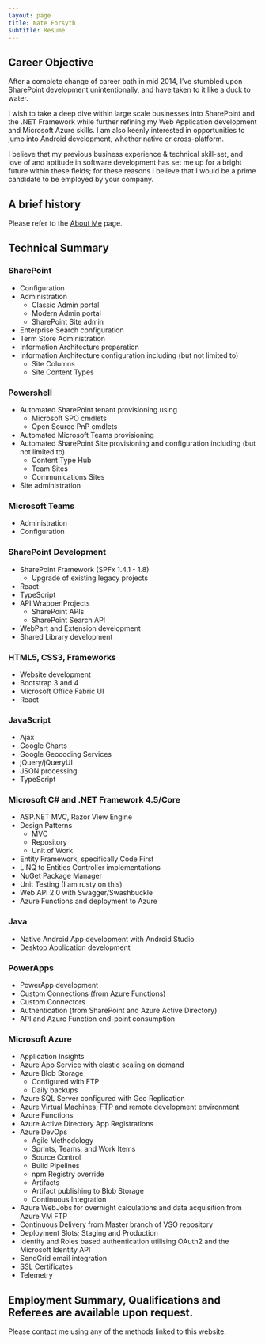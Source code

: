 ```yaml
---
layout: page
title: Nate Forsyth
subtitle: Resume
---
```


## Career Objective

After a complete change of career path in mid 2014, I’ve stumbled upon SharePoint development unintentionally, and have taken to it like a duck to water.

I wish to take a deep dive within large scale businesses into SharePoint and the .NET Framework while further refining my Web Application development and Microsoft Azure skills. I am also keenly interested in opportunities to jump into Android development, whether native or cross-platform.

I believe that my previous business experience & technical skill-set, and love of and aptitude in software development has set me up for a bright future within these fields; for these reasons I believe that I would be a prime candidate to be employed by your company.


## A brief history

Please refer to the [About Me](https://dreamsof.dev/aboutme) page.


## Technical Summary


### SharePoint

- Configuration
- Administration
  - Classic Admin portal
  - Modern Admin portal
  - SharePoint Site admin
- Enterprise Search configuration
- Term Store Administration
- Information Architecture preparation
- Information Architecture configuration including (but not limited to)
  - Site Columns
  - Site Content Types


### Powershell

- Automated SharePoint tenant provisioning using
  - Microsoft SPO cmdlets
  - Open Source PnP cmdlets
- Automated Microsoft Teams provisioning
- Automated SharePoint Site provisioning and configuration including (but not limited to)
  - Content Type Hub
  - Team Sites
  - Communications Sites
- Site administration


### Microsoft Teams

- Administration
- Configuration


### SharePoint Development

- SharePoint Framework (SPFx 1.4.1 - 1.8)
  - Upgrade of existing legacy projects
- React
- TypeScript
- API Wrapper Projects
  - SharePoint APIs
  - SharePoint Search API
- WebPart and Extension development
- Shared Library development


### HTML5, CSS3, Frameworks

- Website development
- Bootstrap 3 and 4
- Microsoft Office Fabric UI
- React


### JavaScript

- Ajax
- Google Charts
- Google Geocoding Services
- jQuery/jQueryUI
- JSON processing
- TypeScript


### Microsoft C# and .NET Framework 4.5/Core

- ASP.NET MVC, Razor View Engine
- Design Patterns
  - MVC
  - Repository
  - Unit of Work
- Entity Framework, specifically Code First
- LINQ to Entities Controller implementations
- NuGet Package Manager
- Unit Testing (I am rusty on this)
- Web API 2.0 with Swagger/Swashbuckle
- Azure Functions and deployment to Azure


### Java

- Native Android App development with Android Studio
- Desktop Application development


### PowerApps

- PowerApp development
- Custom Connections (from Azure Functions)
- Custom Connectors
- Authentication (from SharePoint and Azure Active Directory)
- API and Azure Function end-point consumption


### Microsoft Azure
- Application Insights
- Azure App Service with elastic scaling on demand
- Azure Blob Storage
  - Configured with FTP
  - Daily backups
- Azure SQL Server configured with Geo Replication
- Azure Virtual Machines; FTP and remote development environment
- Azure Functions
- Azure Active Directory App Registrations
- Azure DevOps
  - Agile Methodology
  - Sprints, Teams, and Work Items
  - Source Control
  - Build Pipelines
  - npm Registry override
  - Artifacts
  - Artifact publishing to Blob Storage
  - Continuous Integration
- Azure WebJobs for overnight calculations and data acquisition from Azure VM FTP
- Continuous Delivery from Master branch of VSO repository
- Deployment Slots; Staging and Production
- Identity and Roles based authentication utilising OAuth2 and the Microsoft Identity API
- SendGrid email integration
- SSL Certificates
- Telemetry


## Employment Summary, Qualifications and Referees are available upon request.

Please contact me using any of the methods linked to this website.
